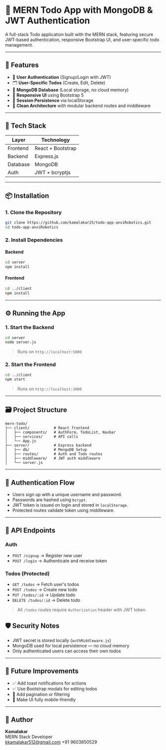 

# 📝 MERN Todo App with MongoDB & JWT Authentication

A full-stack Todo application built with the MERN stack, featuring secure JWT-based authentication, responsive Bootstrap UI, and user-specific todo management.

---

## 🚀 Features

- 🔐 **User Authentication** (Signup/Login with JWT)
- 🗂️ **User-Specific Todos** (Create, Edit, Delete)
- 💾 **MongoDB Database** (Local storage, no cloud memory)
- 🎨 **Responsive UI** using Bootstrap 5
- 🔄 **Session Persistence** via localStorage
- 🧼 **Clean Architecture** with modular backend routes and middleware

---

## 🧰 Tech Stack

| Layer       | Technology        |
|-------------|-------------------|
| Frontend    | React + Bootstrap |
| Backend     | Express.js        |
| Database    | MongoDB            |
| Auth        | JWT + bcryptjs    |

---

## 📦 Installation

### 1. Clone the Repository

```bash
git clone https://github.com/kamalakar25/todo-app-anviRobotics.git
cd todo-app-anviRobotics
```

### 2. Install Dependencies

#### Backend

```bash
cd server
npm install
```

#### Frontend

```bash
cd ../client
npm install
```

---

## ⚙️ Running the App

### 1. Start the Backend

```bash
cd server
node server.js
```

> Runs on `http://localhost:5000`

### 2. Start the Frontend

```bash
cd ../client
npm start
```

> Runs on `http://localhost:3000`

---

## 🗃️ Project Structure

```
mern-todo/
├── client/           # React frontend
│   ├── components/   # AuthForm, TodoList, Navbar
│   ├── services/     # API calls
│   └── App.js
├── server/           # Express backend
│   ├── db/           # MongoDB Setup
│   ├── routes/       # Auth and Todo routes
│   ├── middleware/   # JWT auth middleware
│   └── server.js
```

---

## 🔐 Authentication Flow

- Users sign up with a unique username and password.
- Passwords are hashed using `bcrypt`.
- JWT token is issued on login and stored in `localStorage`.
- Protected routes validate token using middleware.

---

## 🧪 API Endpoints

### Auth

- `POST /signup` → Register new user
- `POST /login` → Authenticate and receive token

### Todos (Protected)

- `GET /todos` → Fetch user's todos
- `POST /todos` → Create new todo
- `PUT /todos/:id` → Update todo
- `DELETE /todos/:id` → Delete todo

> All `/todos` routes require `Authorization` header with JWT token.



## 🛡️ Security Notes

- JWT secret is stored locally (`authMiddleware.js`)
- MongoDB used for local persistence — no cloud memory
- Only authenticated users can access their own todos

---

## 📌 Future Improvements

- ✅ Add toast notifications for actions
- ✅ Use Bootstrap modals for editing todos
- 🔄 Add pagination or filtering
- 📱 Make UI fully mobile-friendly

---



## 🙌 Author

**Kamalakar**  
MERN Stack Developer  
kkamalakar512@gmail.com
+91 9603850529


